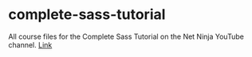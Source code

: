 # complete-sass-tutorial
All course files for the Complete Sass Tutorial on the Net Ninja YouTube channel. [Link](https://www.youtube.com/watch?v=_kqN4hl9bGc&list=PL4cUxeGkcC9jxJX7vojNVK-o8ubDZEcNb)
